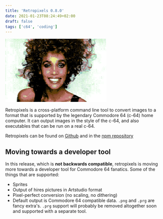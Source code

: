 ```yaml
---
title: 'Retropixels 0.8.0'
date: 2021-01-23T08:24:49+02:00
draft: false
tags: ['c64', 'coding']
---
```


![Screenshot](retropixels.gif)

Retropixels is a cross-platform command line tool to convert images to a format
that is supported by the legendary Commodore 64 (c-64) home computer. It can
output images in the style of the c-64, and also executables that can be run on
a real c-64.

Retropixels can be found on
[Github](https://github.com/micheldebree/retropixels) and in the [npm
repository](https://www.npmjs.com/package/retropixels)

## Moving towards a developer tool

In this release, which is **not backwards compatible**, retropixels is moving
more towards a developer tool for Commodore 64 fanatics. Some of the things that
are supported:

- Sprites
- Output of hires pictures in Artstudio format
- Pixel-perfect conversion (no scaling, no dithering)
- Default output is Commodore 64 compatible data. `.png` and `.prg` are
  fancy extra's. `.prg` support will probably be removed altogether soon
  and supported with a separate tool.
